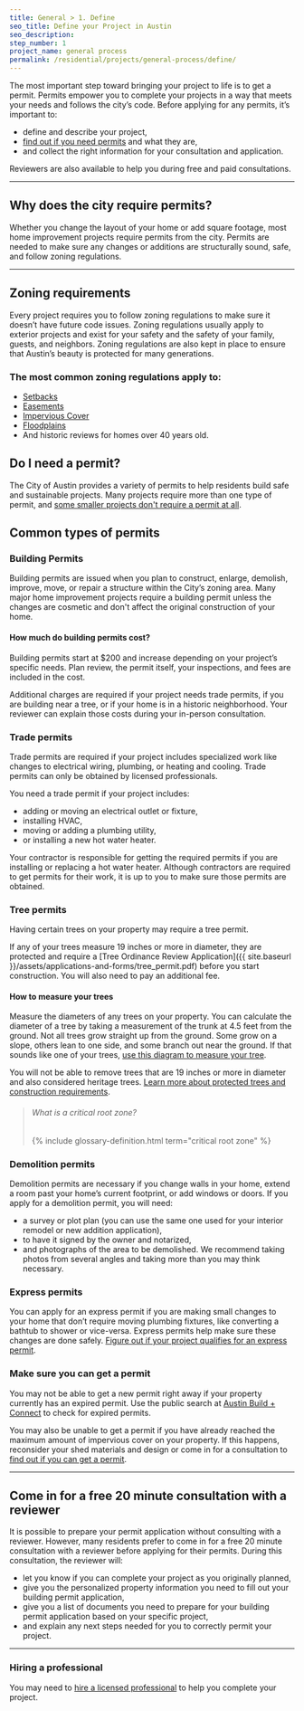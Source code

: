 ```yaml
---
title: General > 1. Define
seo_title: Define your Project in Austin
seo_description:
step_number: 1
project_name: general process
permalink: /residential/projects/general-process/define/
---
```



The most important step toward bringing your project to life is to get a permit. Permits empower you to complete your projects in a way that meets your needs and follows the city’s code. Before applying for any permits, it’s important to:

* define and describe your project,
* [find out if you need permits](/residential/residential-toolkit/projects-that-dont-require-a-permit/) and what they are, &nbsp;
* and collect the right information for your consultation and application.

Reviewers are also available to help you during free and paid consultations.

---

## Why does the city require permits?

Whether you change the layout of your home or add square footage, most home improvement projects require permits from the city. Permits are needed to make sure any changes or additions are structurally sound, safe, and follow zoning regulations.

---

## Zoning requirements

Every project requires you to follow zoning regulations to make sure it doesn’t have future code issues. Zoning regulations usually apply to exterior projects and exist for your safety and the safety of your family, guests, and neighbors. Zoning regulations are also kept in place to ensure that Austin’s beauty is protected for many generations.

### The most common zoning regulations apply to:

* [Setbacks](/residential/resources/glossary/setback)
* [Easements](/residential/resources/glossary/easement)
* [Impervious Cover](/residential/resources/glossary/impervious-cover)
* [Floodplains](/residential/resources/glossary/floodplain)
* And historic reviews for homes over 40 years old.

## Do I need a permit?

The City of Austin provides a variety of permits to help residents build safe and sustainable projects. Many projects require more than one type of permit, and [some smaller projects don't require a permit at all](/residential/residential-toolkit/projects-that-dont-require-a-permit/).

## Common types of permits

### Building Permits

Building permits are issued when you plan to construct, enlarge, demolish, improve, move, or repair a structure within the City’s zoning area. Many major home improvement projects require a building permit unless the changes are cosmetic and don't affect the original construction of your home.

#### How much do building permits cost?

Building permits start at $200 and increase depending on your project’s specific needs. Plan review, the permit itself, your inspections, and fees are included in the cost.

Additional charges are required if your project needs trade permits, if you are building near a tree, or if your home is in a historic neighborhood. Your reviewer can explain those costs during your in-person consultation.

### Trade permits

Trade permits are required if your project includes specialized work like changes to electrical wiring, plumbing, or heating and cooling. Trade permits can only be obtained by licensed professionals.

You need a trade permit if your project includes:

* adding or moving an electrical outlet or fixture,
* installing HVAC,
* moving or adding a plumbing utility,
* or installing a new hot water heater.

Your contractor is responsible for getting the required permits if you are installing or replacing a hot water heater. Although contractors are required to get permits for their work, it is up to you to make sure those permits are obtained.

### Tree permits

Having certain trees on your property may require a tree permit.

If any of your trees measure 19 inches or more in diameter, they are protected and require a [Tree Ordinance Review Application]({{ site.baseurl }}/assets/applications-and-forms/tree_permit.pdf) before you start construction. You will also need to pay an additional fee.

#### How to measure your trees

Measure the diameters of any trees on your property. You can calculate the diameter of a tree by taking a measurement of the trunk at 4.5 feet from the ground. Not all trees grow straight up from the ground. Some grow on a slope, others lean to one side, and some branch out near the ground. If that sounds like one of your trees, [use this diagram to measure your tree](https://www.austintexas.gov/page/residential-tree-permit-process).

You will not be able to remove trees that are 19 inches or more in diameter and also considered heritage trees.&nbsp;[Learn more about protected trees and construction requirements](/residential/residential-toolkit/building-near-a-tree/).

> ###### What is a critical root zone?
>
> {% include glossary-definition.html term="critical root zone" %}

### Demolition permits

Demolition permits are necessary if you change walls in your home, extend a room past your home’s current footprint, or add windows or doors. If you apply for a demolition permit, you will need:

* a survey or plot plan (you can use the same one used for your interior remodel or new addition application),
* to have it signed by the owner and notarized,
* and photographs of the area to be demolished. We recommend taking photos from several angles and taking more than you may think necessary.

### Express permits

You can apply for an express permit if you are making small changes to your home that don’t require moving plumbing fixtures, like converting a bathtub to shower or vice-versa. Express permits help make sure these changes are done safely. [Figure out if your project qualifies for an express permit](/residential/residential-toolkit/express-permits).

### Make sure you can get a permit

You may not be able to get a new permit right away if your property currently has an expired permit. Use the public search at [Austin Build + Connect](https://abc.austintexas.gov/web/permit/public-search-other) to check for expired permits.

You may also be unable to get a permit if you have already reached the maximum amount of impervious cover on your property. If this happens, reconsider your shed materials and design or come in for a consultation to [find out if you can get a permit](/residential/residential-toolkit/can-i-get-a-permit).

---

## Come in for a free 20 minute consultation with a reviewer

It is possible to prepare your permit application without consulting with a reviewer. However, many residents prefer to come in for a free 20 minute consultation with a reviewer before applying for their permits. During this consultation, the reviewer will:

* let you know if you can complete your project as you originally planned,
* give you the personalized property information you need to fill out your building permit application,
* give you a list of documents you need to prepare for your building permit application based on your specific project,
* and explain any next steps needed for you to correctly permit your project.

---

### Hiring a professional

You may need to [hire a licensed professional](/residential/residential-toolkit/hiring-a-professional) to help you complete your project.&nbsp;